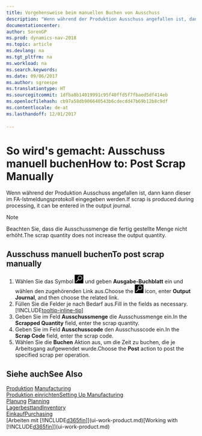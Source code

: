 ```yaml
---
title: Vorgehensweise beim manuellen Buchen von Ausschuss
description: "Wenn während der Produktion Ausschuss angefallen ist, dann kann dieser im FA-Istmeldungsprotokoll eingegeben werden. Beachten Sie, dass die Ausschussmenge die fertig gestellte Menge nicht erhöht."
documentationcenter: 
author: SorenGP
ms.prod: dynamics-nav-2018
ms.topic: article
ms.devlang: na
ms.tgt_pltfrm: na
ms.workload: na
ms.search.keywords: 
ms.date: 09/06/2017
ms.author: sgroespe
ms.translationtype: HT
ms.sourcegitcommit: 1dfba8b14019991c95f40ffd5f7fbaed5df414eb
ms.openlocfilehash: cb97a58db906640543b6cdecdd47b69b12b8c9df
ms.contentlocale: de-at
ms.lasthandoff: 12/01/2017

---
```

# <a name="how-to-post-scrap-manually"></a><span data-ttu-id="fd0ff-104">So wird's gemacht: Ausschuss manuell buchen</span><span class="sxs-lookup"><span data-stu-id="fd0ff-104">How to: Post Scrap Manually</span></span>
<span data-ttu-id="fd0ff-105">Wenn während der Produktion Ausschuss angefallen ist, dann kann dieser im FA-Istmeldungsprotokoll eingegeben werden.</span><span class="sxs-lookup"><span data-stu-id="fd0ff-105">If scrap is produced during processing, it can be entered in the output journal.</span></span> 

> [!NOTE]
> <span data-ttu-id="fd0ff-106">Beachten Sie, dass die Ausschussmenge die fertig gestellte Menge nicht erhöht.</span><span class="sxs-lookup"><span data-stu-id="fd0ff-106">The scrap quantity does not increase the output quantity.</span></span>  

## <a name="to-post-scrap-manually"></a><span data-ttu-id="fd0ff-107">Ausschuss manuell buchen</span><span class="sxs-lookup"><span data-stu-id="fd0ff-107">To post scrap manually</span></span>  
1. <span data-ttu-id="fd0ff-108">Wählen Sie das Symbol ![Nach Seite oder Bericht suchen](media/ui-search/search_small.png "Nach Seite oder Bericht suchen") und geben **Ausgabe-Buchblatt** ein und wählen den zugehörenden Link aus.</span><span class="sxs-lookup"><span data-stu-id="fd0ff-108">Choose the ![Search for Page or Report](media/ui-search/search_small.png "Search for Page or Report icon") icon, enter **Output Journal**, and then choose the related link.</span></span>  
2. <span data-ttu-id="fd0ff-109">Füllen Sie die Felder je nach Bedarf aus.</span><span class="sxs-lookup"><span data-stu-id="fd0ff-109">Fill in the fields as necessary.</span></span> [!INCLUDE[tooltip-inline-tip](includes/tooltip-inline-tip_md.md)]  
3. <span data-ttu-id="fd0ff-110">Geben Sie im Feld **Ausschussmenge** die Ausschussmenge ein.</span><span class="sxs-lookup"><span data-stu-id="fd0ff-110">In the **Scrapped Quantity** field, enter the scrap quantity.</span></span>  
4. <span data-ttu-id="fd0ff-111">Geben Sie im Feld **Ausschusscode** den Ausschusscode ein.</span><span class="sxs-lookup"><span data-stu-id="fd0ff-111">In the **Scrap Code** field, enter the scrap code.</span></span>  
5. <span data-ttu-id="fd0ff-112">Wählen Sie die **Buchen** Aktion aus, um die Zeit zu buchen, die je Arbeitsgang aufgewendet wurde.</span><span class="sxs-lookup"><span data-stu-id="fd0ff-112">Choose the **Post** action to post the specified scrap per operation.</span></span>  

## <a name="see-also"></a><span data-ttu-id="fd0ff-113">Siehe auch</span><span class="sxs-lookup"><span data-stu-id="fd0ff-113">See Also</span></span>  
<span data-ttu-id="fd0ff-114">[Produktion](production-manage-manufacturing.md)  </span><span class="sxs-lookup"><span data-stu-id="fd0ff-114">[Manufacturing](production-manage-manufacturing.md)  </span></span>  
[<span data-ttu-id="fd0ff-115">Produktion einrichten</span><span class="sxs-lookup"><span data-stu-id="fd0ff-115">Setting Up Manufacturing</span></span>](production-configure-production-processes.md)  
<span data-ttu-id="fd0ff-116">[Planung](production-planning.md)    </span><span class="sxs-lookup"><span data-stu-id="fd0ff-116">[Planning](production-planning.md)    </span></span>  
[<span data-ttu-id="fd0ff-117">Lagerbesttand</span><span class="sxs-lookup"><span data-stu-id="fd0ff-117">Inventory</span></span>](inventory-manage-inventory.md)  
[<span data-ttu-id="fd0ff-118">Einkauf</span><span class="sxs-lookup"><span data-stu-id="fd0ff-118">Purchasing</span></span>](purchasing-manage-purchasing.md)  
<span data-ttu-id="fd0ff-119">[Arbeiten mit [!INCLUDE[d365fin](includes/d365fin_md.md)]](ui-work-product.md)</span><span class="sxs-lookup"><span data-stu-id="fd0ff-119">[Working with [!INCLUDE[d365fin](includes/d365fin_md.md)]](ui-work-product.md)</span></span>

